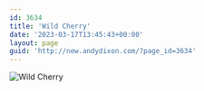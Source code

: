 ```yaml
---
id: 3634
title: 'Wild Cherry'
date: '2023-03-17T13:45:43+00:00'
layout: page
guid: 'http://new.andydixon.com/?page_id=3634'
---
```


![Wild Cherry](https://i0.wp.com/assets.g8x2.ldn.idrivee2-23.com/posters/Wild%20Cherry%2001.jpg?w=1200&ssl=1 "Wild Cherry")